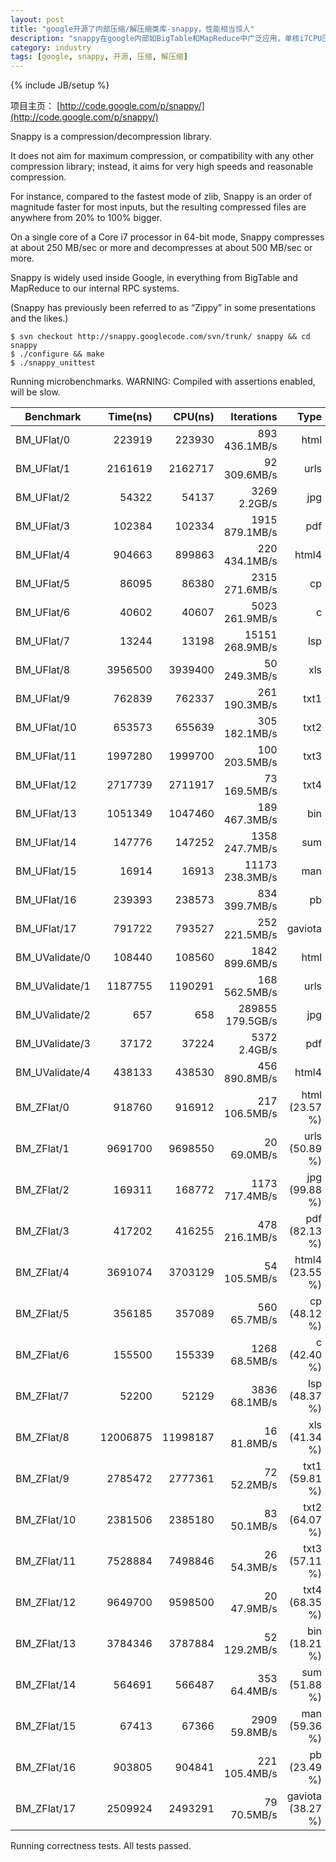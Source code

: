 ```yaml
---
layout: post
title: "google开源了内部压缩/解压缩类库-snappy，性能相当惊人"
description: "snappy在google内部如BigTable和MapReduce中广泛应用，单核i7CPU压缩速度可以达到250MB/sec，解压缩速度达到500MB/sec"
category: industry
tags: [google, snappy, 开源, 压缩, 解压缩]
---
```

{% include JB/setup %}

项目主页： [http://code.google.com/p/snappy/](http://code.google.com/p/snappy/)

<p>Snappy is a compression/decompression library.</p>
<p>It does not aim for maximum compression, or compatibility with any other compression library; instead, it aims for very high speeds and reasonable compression.</p>
<p>For instance, compared to the fastest mode of zlib, Snappy is an order of magnitude faster for most inputs, but the resulting compressed files are anywhere from 20% to 100% bigger.</p>
<p>On a single core of a Core i7 processor in 64-bit mode, Snappy compresses at about 250 MB/sec or more and decompresses at about 500 MB/sec or more.</p>
<p>Snappy is widely used inside Google, in everything from BigTable and MapReduce to our internal RPC systems.</p>
<p>(Snappy has previously been referred to as “Zippy” in some presentations and the likes.)</p>

    $ svn checkout http://snappy.googlecode.com/svn/trunk/ snappy && cd snappy 
    $ ./configure && make
    $ ./snappy_unittest

Running microbenchmarks.
WARNING: Compiled with assertions enabled, will be slow.

Benchmark      |      Time(ns) |   CPU(ns)     |      Iterations | Type|
---------------|--------------:|--------------:|----------------:|------:|
BM_UFlat/0     |        223919 |    223930     |   893 436.1MB/s | html|
BM_UFlat/1     |       2161619 |   2162717     |    92 309.6MB/s | urls|
BM_UFlat/2     |         54322 |     54137     |    3269 2.2GB/s | jpg|
BM_UFlat/3     |        102384 |    102334     |  1915 879.1MB/s | pdf|
BM_UFlat/4     |        904663 |    899863     |   220 434.1MB/s | html4|
BM_UFlat/5     |         86095 |     86380     |  2315 271.6MB/s | cp|
BM_UFlat/6     |         40602 |     40607     |  5023 261.9MB/s | c|
BM_UFlat/7     |         13244 |     13198     | 15151 268.9MB/s | lsp|
BM_UFlat/8     |       3956500 |   3939400     |    50 249.3MB/s | xls|
BM_UFlat/9     |        762839 |    762337     |   261 190.3MB/s | txt1|
BM_UFlat/10    |        653573 |    655639     |   305 182.1MB/s | txt2|
BM_UFlat/11    |       1997280 |   1999700     |   100 203.5MB/s | txt3|
BM_UFlat/12    |       2717739 |   2711917     |    73 169.5MB/s | txt4|
BM_UFlat/13    |       1051349 |   1047460     |   189 467.3MB/s | bin|
BM_UFlat/14    |        147776 |    147252     |  1358 247.7MB/s | sum|
BM_UFlat/15    |         16914 |     16913     | 11173 238.3MB/s | man|
BM_UFlat/16    |        239393 |    238573     |   834 399.7MB/s | pb|
BM_UFlat/17    |        791722 |    793527     |   252 221.5MB/s | gaviota|
BM_UValidate/0 |        108440 |    108560     |  1842 899.6MB/s | html|
BM_UValidate/1 |       1187755 |   1190291     |   168 562.5MB/s | urls|
BM_UValidate/2 |           657 |       658     |289855 179.5GB/s | jpg|
BM_UValidate/3 |         37172 |     37224     |    5372 2.4GB/s | pdf|
BM_UValidate/4 |        438133 |    438530     |   456 890.8MB/s | html4|
BM_ZFlat/0     |        918760 |    916912     |   217 106.5MB/s | html (23.57 %)|
BM_ZFlat/1     |       9691700 |   9698550     |     20 69.0MB/s | urls (50.89 %)|
BM_ZFlat/2     |        169311 |    168772     |  1173 717.4MB/s | jpg (99.88 %)|
BM_ZFlat/3     |        417202 |    416255     |   478 216.1MB/s | pdf (82.13 %)|
BM_ZFlat/4     |       3691074 |   3703129     |    54 105.5MB/s | html4 (23.55 %)|
BM_ZFlat/5     |        356185 |    357089     |    560 65.7MB/s | cp (48.12 %)|
BM_ZFlat/6     |        155500 |    155339     |   1268 68.5MB/s | c (42.40 %)|
BM_ZFlat/7     |         52200 |     52129     |   3836 68.1MB/s | lsp (48.37 %)|
BM_ZFlat/8     |      12006875 |  11998187     |     16 81.8MB/s | xls (41.34 %)|
BM_ZFlat/9     |       2785472 |   2777361     |     72 52.2MB/s | txt1 (59.81 %)|
BM_ZFlat/10    |       2381506 |   2385180     |     83 50.1MB/s | txt2 (64.07 %)|
BM_ZFlat/11    |       7528884 |   7498846     |     26 54.3MB/s | txt3 (57.11 %)|
BM_ZFlat/12    |       9649700 |   9598500     |     20 47.9MB/s | txt4 (68.35 %)|
BM_ZFlat/13    |       3784346 |   3787884     |    52 129.2MB/s | bin (18.21 %)|
BM_ZFlat/14    |        564691 |    566487     |    353 64.4MB/s | sum (51.88 %)|
BM_ZFlat/15    |         67413 |     67366     |   2909 59.8MB/s | man (59.36 %)|
BM_ZFlat/16    |        903805 |    904841     |   221 105.4MB/s | pb (23.49 %)|
BM_ZFlat/17    |       2509924 |   2493291     |     79 70.5MB/s | gaviota (38.27 %)|

Running correctness tests.
All tests passed.
    
